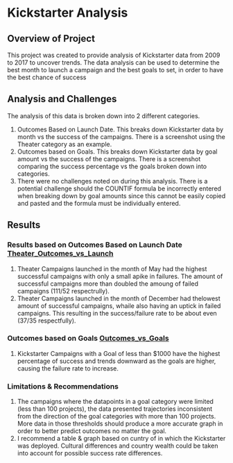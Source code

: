 # Kickstarter Analysis
## Overview of Project
This project was created to provide analysis of Kickstarter data from 2009 to 2017 to uncover trends.  The data analysis can be used to determine the best month to launch a campaign and the best goals to set, in order to have the best chance of success
## Analysis and Challenges
The analysis of this data is broken down into 2 different categories.
1. Outcomes Based on Launch Date. This breaks down Kickstarter data by month vs the success of the campaigns.  There is a screenshot using the Theater category as an example.
2. Outcomes based on Goals. This breaks down Kickstarter data by goal amount vs the success of the campaigns.  There is a screenshot comparing the success percentage vs the goals broken down into categories.
3. There were no challenges noted on during this analysis. There is a potential challenge should the COUNTIF formula be incorrectly entered when breaking down by goal amounts since this cannot be easily copied and pasted and the formula must be individually entered. 
## Results
### Results based on Outcomes Based on Launch Date [Theater_Outcomes_vs_Launch](https://github.com/goodguymike1/kickstarter-analysis/blob/master/Resources/Theater_Outcomes_vs_Launch.png)
1. Theater Campaigns launched in the month of May had the highest successful campaigns with only a small apike in failures.  The amount of successful campaigns more than doubled the amoung of failed campaigns (111/52 respectrully).
2. Theater Campaigns launched in the month of December had thelowest amount of successful campaigns, whaile also having an uptick in failed campaigns.  This resulting in the success/failure rate to be about even (37/35 respectfully).
### Outcomes based on Goals [Outcomes_vs_Goals](https://github.com/goodguymike1/kickstarter-analysis/blob/master/Resources/Outcomes_vs_Goals.png)
1. Kickstarter Campaigns with a Goal of less than $1000 have the highest percentage of success and trends downward as the goals are higher, causing the failure rate to increase.
### Limitations & Recommendations
1. The campaigns where the datapoints in a goal category were limited (less than 100 projects), the data presented trajectories inconsistent from the direction of the goal categories with more than 100 projects. More data in those thresholds should produce a more accurate graph in order to better predict outcomes no matter the goal.  
2. I recommend a table & graph based on cuntry of in which the Kickstarter was deployed.  Cultural differences and country wealth could be taken into account for possible success rate differences.
